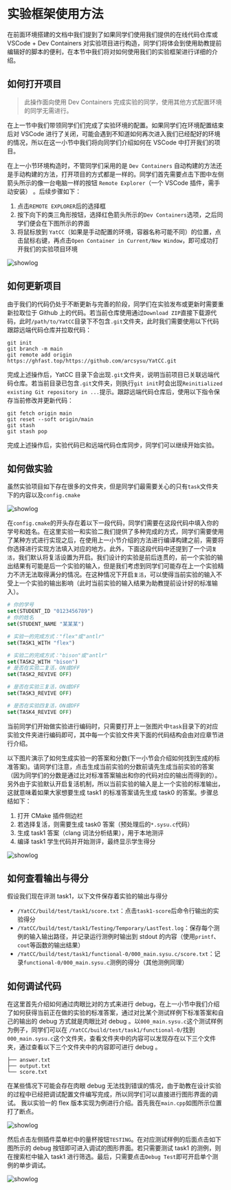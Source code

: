 # 实验框架使用方法

在前面环境搭建的文档中我们提到了如果同学们使用我们提供的在线代码仓库或 VSCode + Dev Containers 对实验项目进行构造，同学们将体会到使用助教提前编辑好的脚本的便利，在本节中我们将对如何使用我们的实验框架进行详细的介绍。

## 如何打开项目

> 此操作面向使用 Dev Containers 完成实验的同学，使用其他方式配置环境的同学无需进行。

在上一节中我们带领同学们们完成了实验环境的配置。如果同学们在环境配置结束后对 VSCode 进行了关闭，可能会遇到不知道如何再次进入我们已经配好的环境的情况，所以在这一小节中我们将向同学们介绍如何在 VSCode 中打开我们的项目。

在上一小节环境构造时，不管同学们采用的是 `Dev Containers` 自动构建的方法还是手动构建的方法，打开项目的方式都是一样的。同学们首先需要点击下图中左侧箭头所示的像一台电脑一样的按钮 `Remote Explorer`（一个 VSCode 插件，需手动安装） 。后续步骤如下：

1. 点击`REMOTE EXPLORER`后的选择框
2. 按下向下的类三角形按钮，选择红色箭头所示的`Dev Containers`选项，之后同学们便会在下图所示的界面
3. 将鼠标放到 `YatCC`（如果是手动配置的环境，容器名称可能不同）的位置，点击鼠标右键，再点击`Open Container in Current/New Window`，即可成功打开我们的实验项目环境

![showlog](../images/howtoreopendev.png)

## 如何更新项目

由于我们的代码仍处于不断更新与完善的阶段，同学们在实验发布或更新时需要重新拉取位于 Github 上的代码。若当前仓库使用通过`Download ZIP`直接下载源代码，此时`/path/to/YatCC`目录下不包含`.git`文件夹，此时我们需要使用以下代码跟踪远端代码仓库并拉取代码：

```shell
git init
git branch -m main
git remote add origin https://ghfast.top/https://github.com/arcsysu/YatCC.git
```

完成上述操作后，YatCC 目录下会出现`.git`文件夹，说明当前项目已关联远端代码仓库。若当前目录已包含`.git`文件夹，则执行`git init`时会出现`Reinitialized existing Git repository in ...`提示。跟踪远端代码仓库后，使用以下指令保存当前修改并更新代码：

```shell
git fetch origin main
git reset --soft origin/main
git stash
git stash pop
```

完成上述操作后，实验代码已和远端代码仓库同步，同学们可以继续开始实验。

## 如何做实验

虽然实验项目如下存在很多的文件夹，但是同学们最需要关心的只有`task`文件夹下的内容以及`config.cmake`

![showlog](../images/howtodolab.png)

在`config.cmake`的开头存在着以下一段代码，同学们需要在这段代码中填入你的学号和姓名。在这里实验一和实验二我们提供了多种完成的方式，同学们需要使用了某种方式进行实现之后，在使用上一小节介绍的方法进行编译构建之前，需要将你选择进行实现方法填入对应的地方。此外，下面这段代码中还提到了一个词`复活`，我们默认将复活设置为开启。我们设计的实验是前后连贯的，前一个实验的输出结果有可能是后一个实验的输入，但是我们考虑到同学们可能存在上一个实验精力不济无法取得满分的情况。在这种情况下开启`复活`，可以使得当前实验的输入不受上一个实验的输出影响（此时当前实验的输入结果为助教提前设计好的标准输入）。

```cmake
# 你的学号
set(STUDENT_ID "0123456789")
# 你的姓名
set(STUDENT_NAME "某某某")

# 实验一的完成方式："flex"或"antlr"
set(TASK1_WITH "flex")

# 实验二的完成方式："bison"或"antlr"
set(TASK2_WITH "bison")
# 是否在实验二复活，ON或OFF
set(TASK2_REVIVE OFF)

# 是否在实验三复活，ON或OFF
set(TASK3_REVIVE OFF)

# 是否在实验四复活，ON或OFF
set(TASK4_REVIVE OFF)
```

当前同学们开始做实验进行编码时，只需要打开上一张图片中`task`目录下的对应实验文件夹进行编码即可，其中每一个实验文件夹下面的代码结构会由对应章节进行介绍。

以下图片演示了如何生成实验一的答案和分数(下一小节会介绍如何找到生成的标准答案)。请同学们注意，点击生成当前实验的分数前请先生成当前实验的答案（因为同学们的分数是通过比对标准答案输出和你的代码对应的输出而得到的）。另外由于实验默认开启复活机制，所以当前实验的输入是上一个实验的标准输出，这就意味着如果大家想要生成 task1 的标准答案请先生成 task0 的答案。步骤总结如下：

1. 打开 CMake 插件侧边栏
2. 若选择复活，则需要生成 task0 答案（预处理后的`*.sysu.c`代码）
3. 生成 task1 答案（clang 词法分析结果），用于本地测评
4. 编译 task1 学生代码并开始测评，最终显示学生得分

![showlog](../images/howtoscorenew.png)

## 如何查看输出与得分

假设我们现在评测 task1，以下文件保存着实验的输出与得分

- `/YatCC/build/test/task1/score.txt`：点击`task1-score`后命令行输出的实验得分
- `/YatCC/build/test/task1/Testing/Temporary/LastTest.log`：保存每个测例的输入输出路径，并记录运行测例时输出到 stdout 的内容（使用`printf`、`cout`等函数的输出结果）
- `/YatCC/build/test/task1/functional-0/000_main.sysu.c/score.txt`：记录`functional-0/000_main.sysu.c`测例的得分（其他测例同理）

## 如何调试代码

在这里首先介绍如何通过肉眼比对的方式来进行 debug，在上一小节中我们介绍了如何获得当前正在做的实验的标准答案，通过对比某个测试样例下标准答案和自己的输出的 debug 方式就是肉眼比对 debug 。以`000_main.sysu.c`这个测试样例为例子，同学们可以在
`/YatCC/build/test/task1/functional-0/`找到`000_main.sysu.c`这个文件夹，查看文件夹中的内容可以发现存在以下三个文件夹，通过查看以下三个文件夹中的内容即可进行 debug 。

```text
├── answer.txt
├── output.txt
└── score.txt
```

在某些情况下可能会存在肉眼 debug 无法找到错误的情况，由于助教在设计实验的过程中已经把调试配置文件编写完成，所以同学们可以直接进行图形界面的调试。
我以实验一的 flex 版本实现为例进行介绍。首先我在`main.cpp`如图所示位置打了断点。

![showlog](../images/maindebug.png)

然后点击左侧插件菜单栏中的量杯按钮`TESTING`。在对应测试样例的后面点击如下图所示的 debug 按钮即可进入调试的图形界面。若只需要测试 task1 的测例，则在搜索栏中输入 task1 进行筛选。最后，只需要点击`Debug Test`即可开启单个测例的单步调试。

![showlog](../images/debugtest.png)
